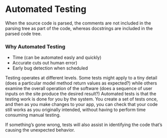 # Automated Testing
 When the source code is parsed, the comments are not included in the parsing tree as part of the code, whereas docstrings are included in the parsed code tree.

### Why Automated Testing
- Time (can be automated easly and quickly)
- Accurate cuts out human error)
- Early bug detection when scheduled

Testing operates at different levels. Some tests might apply to a tiny detail (does a particular model method return values as expected?) while others examine the overall operation of the software (does a sequence of user inputs on the site produce the desired result?)
Automated tests is that the testing work is done for you by the system. You create a set of tests once, and then as you make changes to your app, you can check that your code still works as you originally intended, without having to perform time consuming manual testing.

 If something’s gone wrong, tests will also assist in identifying the code that’s causing the unexpected behavior.
 